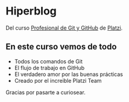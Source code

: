 # Hiperblog

Del curso [Profesional de Git y GitHub](https://platzi.com/clases/git-github/ "Profesional de Git y GitHub") de [Platzi](https://platzi.com/home "Platzi").

## En este curso vemos de todo
* Todos los comandos de Git
* El flujo de trabajo en GitHub
* El verdadero amor por las buenas prácticas
* Creado por el increible Platzi Team

Gracias por pasarte a curiosear.